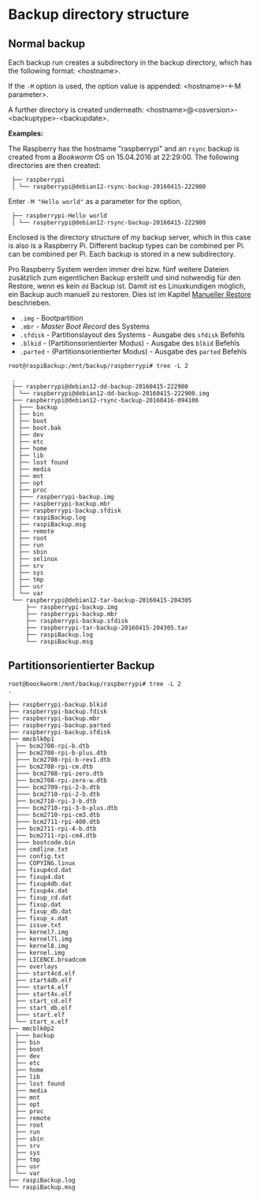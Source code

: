 # Backup directory structure

## Normal backup

Each backup run creates a subdirectory in the backup directory,
which has the following format:
\<hostname\>.

If the `-M` option is used, the option value is appended:
\<hostname\>-\<-M parameter\>.

A further directory is created underneath:
\<hostname\>@\<osversion\>-\<backuptype\>-\<backupdate\>.

**Examples:**

The Raspberry has the hostname "raspberrypi" and an
`rsync` backup is created from a *Bookworm* OS on 15.04.2016 at 22:29:00.
The following directories are then created:

```
 ├── raspberrypi
 │ └── raspberrypi@debian12-rsync-backup-20160415-222900
```

Enter `-M "Hello world"` as a parameter for the option,

```
 ├── raspberrypi-Hello world
 │ └── raspberrypi@debian12-rsync-backup-20160415-222900
```

Enclosed is the directory structure of my backup server, which in this case is also
is a Raspberry Pi. Different backup types can be combined per Pi.
can be combined per Pi. Each backup is stored in a new subdirectory.

Pro Raspberry System werden immer drei bzw. fünf weitere Dateien zusätzlich zum
eigentlichen Backup erstellt und sind notwendig für den Restore, wenn es kein `dd`
Backup ist. Damit ist es Linuxkundigen möglich, ein Backup auch manuell zu restoren.
Dies ist im Kapitel [Manueller Restore](manual-restore.md) beschrieben.

  - `.img` - Bootpartition
  - `.mbr` - *Master Boot Record* des Systems
  - `.sfdisk` - Partitionslayout des Systems - Ausgabe des `sfdisk` Befehls
  - `.blkid` - (Partitionsorientierter Modus) - Ausgabe des `blkid` Befehls
  - `.parted` - (Partitionsorientierter Modus) - Ausgabe des `parted` Befehls


```
root@raspiBackup:/mnt/backup/raspberrypi# tree -L 2

 .
 ├── raspberrypi@debian12-dd-backup-20160415-222900
 │ └── raspberrypi@debian12-dd-backup-20160415-222900.img
 ├── raspberrypi@debian12-rsync-backup-20160416-094106
 │ ├─── backup
 │ ├── bin
 │ ├── boot
 │ ├── boot.bak
 │ ├── dev
 │ ├── etc
 │ ├── home
 │ ├── lib
 │ ├── lost found
 │ ├── media
 │ ├── mnt
 │ ├── opt
 │ ├── proc
 │ ├─── raspberrypi-backup.img
 │ ├── raspberrypi-backup.mbr
 │ ├── raspberrypi-backup.sfdisk
 │ ├── raspiBackup.log
 │ ├── raspiBackup.msg
 │ ├── remote
 │ ├── root
 │ ├── run
 │ ├── sbin
 │ ├── selinux
 │ ├── srv
 │ ├── sys
 │ ├── tmp
 │ ├── usr
 │ └── var
 └── raspberrypi@debian12-tar-backup-20160415-204305
     ├── raspberrypi-backup.img
     ├── raspberrypi-backup.mbr
     ├── raspberrypi-backup.sfdisk
     ├── raspberrypi-tar-backup-20160415-204305.tar
     ├── raspiBackup.log
     └── raspiBackup.msg
```

## Partitionsorientierter Backup

```
root@boockworm:/mnt/backup/raspberrypi# tree -L 2
.

├── raspberrypi-backup.blkid
├── raspberrypi-backup.fdisk
├── raspberrypi-backup.mbr
├── raspberrypi-backup.parted
├── raspberrypi-backup.sfdisk
├── mmcblk0p1
│ ├── bcm2708-rpi-b.dtb
│ ├── bcm2708-rpi-b-plus.dtb
│ ├─── bcm2708-rpi-b-rev1.dtb
│ ├── bcm2708-rpi-cm.dtb
│ ├─── bcm2708-rpi-zero.dtb
│ ├── bcm2708-rpi-zero-w.dtb
│ ├─── bcm2709-rpi-2-b.dtb
│ ├─── bcm2710-rpi-2-b.dtb
│ ├── bcm2710-rpi-3-b.dtb
│ ├─── bcm2710-rpi-3-b-plus.dtb
│ ├─── bcm2710-rpi-cm3.dtb
│ ├─── bcm2711-rpi-400.dtb
│ ├── bcm2711-rpi-4-b.dtb
│ ├── bcm2711-rpi-cm4.dtb
│ ├─── bootcode.bin
│ ├── cmdline.txt
│ ├── config.txt
│ ├── COPYING.linux
│ ├── fixup4cd.dat
│ ├── fixup4.dat
│ ├── fixup4db.dat
│ ├── fixup4x.dat
│ ├── fixup_cd.dat
│ ├── fixup.dat
│ ├── fixup_db.dat
│ ├── fixup_x.dat
│ ├── issue.txt
│ ├── kernel7.img
│ ├── kernel7l.img
│ ├── kernel8.img
│ ├── kernel.img
│ ├── LICENCE.broadcom
│ ├── overlays
│ ├─── start4cd.elf
│ ├── start4db.elf
│ ├─── start4.elf
│ ├─── start4x.elf
│ ├── start_cd.elf
│ ├── start_db.elf
│ ├─── start.elf
│ └── start_x.elf
├── mmcblk0p2
│ ├─── backup
│ ├── bin
│ ├── boot
│ ├── dev
│ ├── etc
│ ├── home
│ ├── lib
│ ├── lost found
│ ├── media
│ ├── mnt
│ ├── opt
│ ├── proc
│ ├── remote
│ ├── root
│ ├── run
│ ├── sbin
│ ├── srv
│ ├── sys
│ ├── tmp
│ ├── usr
│ └── var
├── raspiBackup.log
└── raspiBackup.msg
```

[.status]: translated
[.source]: https://www.linux-tips-and-tricks.de/de/raspibackup#Vergleichtodo
[.source]: https://www.linux-tips-and-tricks.de/en/backup



